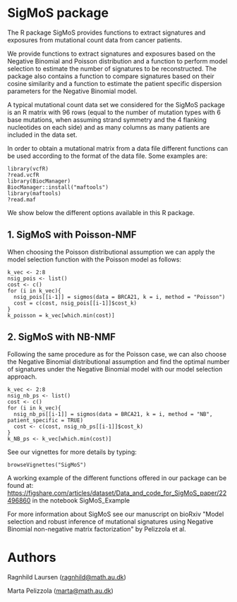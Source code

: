 # SigMoS package 

The R package SigMoS provides functions to extract signatures and exposures from mutational count data from cancer patients. 

We provide functions to extract signatures and exposures based on the Negative Binomial and Poisson distribution and a function to perform model selection to estimate the number of signatures to be reconstructed. 
The package also contains a function to compare signatures based on their cosine similarity and a function to estimate the patient specific dispersion parameters for the Negative Binomial model.


A typical mutational count data set we considered for the SigMoS package is an R matrix with 96 rows (equal to the number of mutation types with 6 base mutations, when assuming strand symmetry and the 4 flanking nucleotides on each side) and as many columns as many patients are included in the data set. 

In order to obtain a mutational matrix from a data file different functions can be used according to the format of the data file. Some examples are:

```{r readdata}
library(vcfR)
?read.vcfR
library(BiocManager)
BiocManager::install("maftools")
library(maftools)
?read.maf
```

We show below the different options available in this R package. 

## 1. SigMoS with Poisson-NMF
When choosing the Poisson distributional assumption we can apply the model selection function with the Poisson model as follows:
```{r poisson}
k_vec <- 2:8
nsig_pois <- list()
cost <- c()
for (i in k_vec){
  nsig_pois[[i-1]] = sigmos(data = BRCA21, k = i, method = "Poisson")
  cost = c(cost, nsig_pois[[i-1]]$cost_k)
}
k_poisson = k_vec[which.min(cost)]
```

## 2. SigMoS with NB-NMF
Following the same procedure as for the Poisson case, we can also choose the Negative Binomial distributional assumption and find the optimal number of signatures under the Negative Binomial model with our model selection approach.

```{r NBpatientspecific, warning = FALSE}
k_vec <- 2:8
nsig_nb_ps <- list()
cost <- c()
for (i in k_vec){
  nsig_nb_ps[[i-1]] = sigmos(data = BRCA21, k = i, method = "NB", patient_specific = TRUE)
  cost <- c(cost, nsig_nb_ps[[i-1]]$cost_k)
}
k_NB_ps <- k_vec[which.min(cost)]
```
See our vignettes for more details by typing:
```{r vignette, warning = FALSE}
browseVignettes("SigMoS") 
```
A working example of the different functions offered in our package can be found at: https://figshare.com/articles/dataset/Data_and_code_for_SigMoS_paper/22496860 in the notebook SigMoS_Example

For more information about SigMoS see our manuscript on bioRxiv "Model selection and robust inference of mutational signatures using Negative Binomial non-negative matrix factorization" by Pelizzola et al.  

# Authors
Ragnhild Laursen (ragnhild@math.au.dk)

Marta Pelizzola (marta@math.au.dk)
